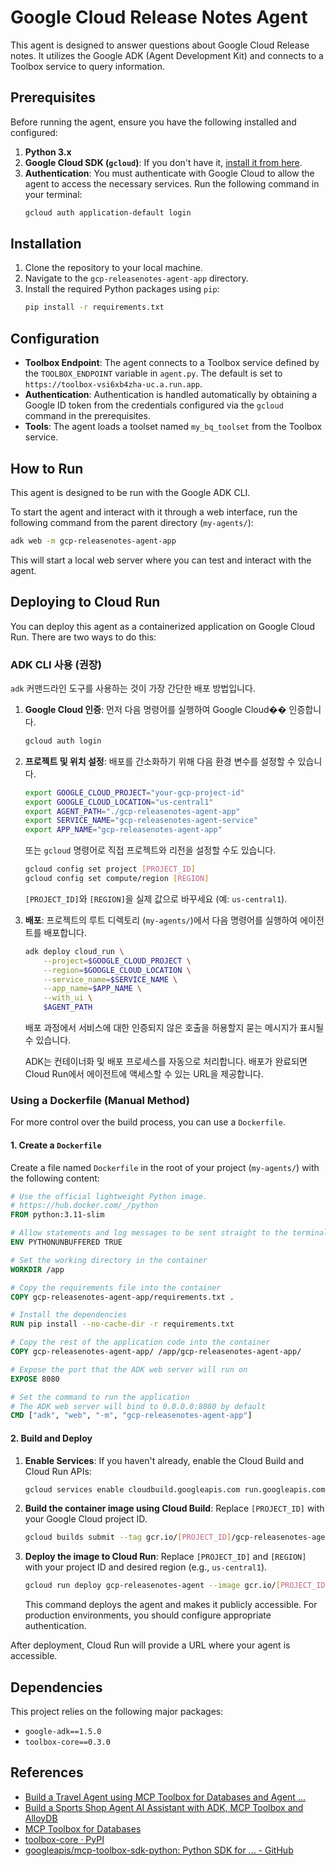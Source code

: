 # Google Cloud Release Notes Agent

This agent is designed to answer questions about Google Cloud Release notes. It utilizes the Google ADK (Agent Development Kit) and connects to a Toolbox service to query information.

## Prerequisites

Before running the agent, ensure you have the following installed and configured:

1.  **Python 3.x**
2.  **Google Cloud SDK (`gcloud`)**: If you don't have it, [install it from here](https://cloud.google.com/sdk/docs/install).
3.  **Authentication**: You must authenticate with Google Cloud to allow the agent to access the necessary services. Run the following command in your terminal:
    ```bash
    gcloud auth application-default login
    ```

## Installation

1.  Clone the repository to your local machine.
2.  Navigate to the `gcp-releasenotes-agent-app` directory.
3.  Install the required Python packages using `pip`:
    ```bash
    pip install -r requirements.txt
    ```

## Configuration

-   **Toolbox Endpoint**: The agent connects to a Toolbox service defined by the `TOOLBOX_ENDPOINT` variable in `agent.py`. The default is set to `https://toolbox-vsi6xb4zha-uc.a.run.app`.
-   **Authentication**: Authentication is handled automatically by obtaining a Google ID token from the credentials configured via the `gcloud` command in the prerequisites.
-   **Tools**: The agent loads a toolset named `my_bq_toolset` from the Toolbox service.

## How to Run

This agent is designed to be run with the Google ADK CLI.

To start the agent and interact with it through a web interface, run the following command from the parent directory (`my-agents/`):

```bash
adk web -m gcp-releasenotes-agent-app
```

This will start a local web server where you can test and interact with the agent.

## Deploying to Cloud Run

You can deploy this agent as a containerized application on Google Cloud Run. There are two ways to do this:

### ADK CLI 사용 (권장)

`adk` 커맨드라인 도구를 사용하는 것이 가장 간단한 배포 방법입니다.

1.  **Google Cloud 인증**:
    먼저 다음 명령어를 실행하여 Google Cloud�� 인증합니다.
    ```bash
    gcloud auth login
    ```

2.  **프로젝트 및 위치 설정**:
    배포를 간소화하기 위해 다음 환경 변수를 설정할 수 있습니다.
    ```bash
    export GOOGLE_CLOUD_PROJECT="your-gcp-project-id"
    export GOOGLE_CLOUD_LOCATION="us-central1"
    export AGENT_PATH="./gcp-releasenotes-agent-app"
    export SERVICE_NAME="gcp-releasenotes-agent-service"
    export APP_NAME="gcp-releasenotes-agent-app"
    ```
    또는 `gcloud` 명령어로 직접 프로젝트와 리전을 설정할 수도 있습니다.
    ```bash
    gcloud config set project [PROJECT_ID]
    gcloud config set compute/region [REGION]
    ```
    `[PROJECT_ID]`와 `[REGION]`을 실제 값으로 바꾸세요 (예: `us-central1`).

3.  **배포**:
    프로젝트의 루트 디렉토리 (`my-agents/`)에서 다음 명령어를 실행하여 에이전트를 배포합니다.
    ```bash
    adk deploy cloud_run \
        --project=$GOOGLE_CLOUD_PROJECT \
        --region=$GOOGLE_CLOUD_LOCATION \
        --service_name=$SERVICE_NAME \
        --app_name=$APP_NAME \
        --with_ui \
        $AGENT_PATH
    ```
    배포 과정에서 서비스에 대한 인증되지 않은 호출을 허용할지 묻는 메시지가 표시될 수 있습니다.

    ADK는 컨테이너화 및 배포 프로세스를 자동으로 처리합니다. 배포가 완료되면 Cloud Run에서 에이전트에 액세스할 수 있는 URL을 제공합니다.

### Using a Dockerfile (Manual Method)

For more control over the build process, you can use a `Dockerfile`.

#### 1. Create a `Dockerfile`

Create a file named `Dockerfile` in the root of your project (`my-agents/`) with the following content:

```Dockerfile
# Use the official lightweight Python image.
# https://hub.docker.com/_/python
FROM python:3.11-slim

# Allow statements and log messages to be sent straight to the terminal
ENV PYTHONUNBUFFERED TRUE

# Set the working directory in the container
WORKDIR /app

# Copy the requirements file into the container
COPY gcp-releasenotes-agent-app/requirements.txt .

# Install the dependencies
RUN pip install --no-cache-dir -r requirements.txt

# Copy the rest of the application code into the container
COPY gcp-releasenotes-agent-app/ /app/gcp-releasenotes-agent-app/

# Expose the port that the ADK web server will run on
EXPOSE 8080

# Set the command to run the application
# The ADK web server will bind to 0.0.0.0:8080 by default
CMD ["adk", "web", "-m", "gcp-releasenotes-agent-app"]
```

#### 2. Build and Deploy

1.  **Enable Services**:
    If you haven't already, enable the Cloud Build and Cloud Run APIs:
    ```bash
    gcloud services enable cloudbuild.googleapis.com run.googleapis.com
    ```

2.  **Build the container image using Cloud Build**:
    Replace `[PROJECT_ID]` with your Google Cloud project ID.
    ```bash
    gcloud builds submit --tag gcr.io/[PROJECT_ID]/gcp-releasenotes-agent
    ```

3.  **Deploy the image to Cloud Run**:
    Replace `[PROJECT_ID]` and `[REGION]` with your project ID and desired region (e.g., `us-central1`).
    ```bash
    gcloud run deploy gcp-releasenotes-agent --image gcr.io/[PROJECT_ID]/gcp-releasenotes-agent --platform managed --region [REGION] --allow-unauthenticated
    ```
    This command deploys the agent and makes it publicly accessible. For production environments, you should configure appropriate authentication.

After deployment, Cloud Run will provide a URL where your agent is accessible.

## Dependencies

This project relies on the following major packages:

-   `google-adk==1.5.0`
-   `toolbox-core==0.3.0`

## References

- [Build a Travel Agent using MCP Toolbox for Databases and Agent ...](https://codelabs.developers.google.com/travel-agent-mcp-toolbox-adk#0)
- [Build a Sports Shop Agent AI Assistant with ADK, MCP Toolbox and AlloyDB](https://codelabs.developers.google.com/codelabs/devsite/codelabs/sports-agent-adk-mcp-alloydb#0)
- [MCP Toolbox for Databases](https://googleapis.github.io/genai-toolbox/getting-started/)
- [toolbox-core · PyPI](https://pypi.org/project/toolbox-core/)
- [googleapis/mcp-toolbox-sdk-python: Python SDK for ... - GitHub](https://github.com/googleapis/mcp-toolbox-sdk-python)